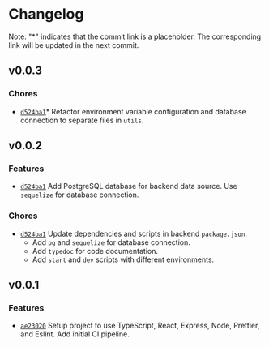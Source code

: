 # Changelog
Note: "*" indicates that the commit link is a placeholder. The corresponding link will be updated in the next commit.


## v0.0.3

### Chores
- [`d524ba1`](https://github.com/wangc9/bike-journey-viewer/commit/d524ba1a79a60d6c7979277758f081efecb913ca)* Refactor environment variable configuration and database connection to separate files in `utils`.


## v0.0.2

### Features
- [`d524ba1`](https://github.com/wangc9/bike-journey-viewer/commit/d524ba1a79a60d6c7979277758f081efecb913ca) Add PostgreSQL database for backend data source. Use `sequelize` for database connection.

### Chores

- [`d524ba1`](https://github.com/wangc9/bike-journey-viewer/commit/d524ba1a79a60d6c7979277758f081efecb913ca) Update dependencies and scripts in backend `package.json`.
	- Add `pg` and `sequelize` for database connection.
	- Add `typedoc` for code documentation.
	- Add `start` and `dev` scripts with different environments.


## v0.0.1

### Features
- [`ae23020`](https://github.com/wangc9/bike-journey-viewer/commit/ae23020848e319661df4b10834bb82260ae9940c) Setup project to use TypeScript, React, Express, Node, Prettier, and Eslint. Add initial CI pipeline.
